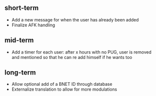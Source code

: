 ## short-term
- Add a new message for when the user has already been added
- Finalize AFK handling

## mid-term
- Add a timer for each user: after x hours with no PUG, user is removed and mentioned so that he can re add himself if he wants too

## long-term
- Allow optional add of a BNET ID through database
- Externalize translation to allow for more modulations